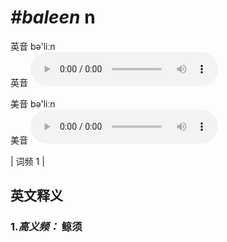 # ***\#baleen*** n
英音 bə'liːn  
英音
<audio src="./media/baleen-B.aac" controls="controls"></audio>

美音 bə'liːn  
美音
<audio src="./media/baleen.aac" controls="controls"></audio>



| 词频 1 |  

英文释义
---
### 1.*高义频：* **鲸须**  


